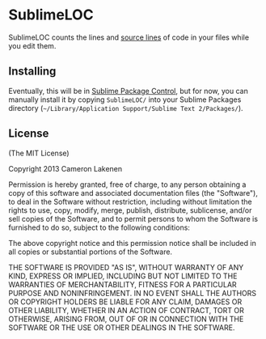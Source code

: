 # SublimeLOC #

SublimeLOC counts the lines and [source lines](http://en.wikipedia.org/wiki/Source_lines_of_code) of code in your files while you edit them.

## Installing

Eventually, this will be in [Sublime Package Control](http://wbond.net/sublime_packages/package_control), but for now, you can manually install it by copying `SublimeLOC/` into your Sublime Packages directory (`~/Library/Application Support/Sublime Text 2/Packages/`).

## License

(The MIT License)

Copyright 2013 Cameron Lakenen

Permission is hereby granted, free of charge, to any person obtaining
a copy of this software and associated documentation files (the
"Software"), to deal in the Software without restriction, including
without limitation the rights to use, copy, modify, merge, publish,
distribute, sublicense, and/or sell copies of the Software, and to
permit persons to whom the Software is furnished to do so, subject to
the following conditions:

The above copyright notice and this permission notice shall be
included in all copies or substantial portions of the Software.

THE SOFTWARE IS PROVIDED "AS IS", WITHOUT WARRANTY OF ANY KIND,
EXPRESS OR IMPLIED, INCLUDING BUT NOT LIMITED TO THE WARRANTIES OF
MERCHANTABILITY, FITNESS FOR A PARTICULAR PURPOSE AND
NONINFRINGEMENT. IN NO EVENT SHALL THE AUTHORS OR COPYRIGHT HOLDERS BE
LIABLE FOR ANY CLAIM, DAMAGES OR OTHER LIABILITY, WHETHER IN AN ACTION
OF CONTRACT, TORT OR OTHERWISE, ARISING FROM, OUT OF OR IN CONNECTION
WITH THE SOFTWARE OR THE USE OR OTHER DEALINGS IN THE SOFTWARE.
